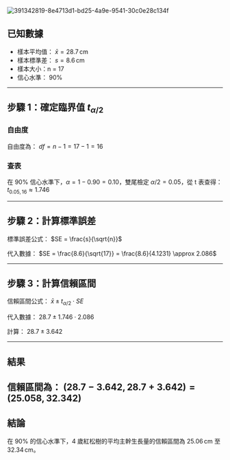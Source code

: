 ![391342819-8e4713d1-bd25-4a9e-9541-30c0e28c134f](https://github.com/user-attachments/assets/56ae42c9-f609-4001-8ed6-9f28159c225a)

## 已知數據
- 樣本平均值： $\bar{x} = 28.7 \, \text{cm}$
- 樣本標準差： $s = 8.6 \, \text{cm}$
- 樣本大小：n = 17
- 信心水準： $90\%$

---

## 步驟 1：確定臨界值 $t_{\alpha/2}$

### 自由度
自由度為：
$df = n - 1 = 17 - 1 = 16$

### 查表
在 $90\%$ 信心水準下，$\alpha = 1 - 0.90 = 0.10$，雙尾檢定 $\alpha/2 = 0.05$，從 t 表查得：
$t_{0.05, 16} \approx 1.746$

---
## 步驟 2：計算標準誤差
標準誤差公式：
$SE = \frac{s}{\sqrt{n}}$

代入數據：
$SE = \frac{8.6}{\sqrt{17}} = \frac{8.6}{4.1231} \approx 2.086$

---

## 步驟 3：計算信賴區間
信賴區間公式：
$\bar{x} \pm t_{\alpha/2} \cdot SE$

代入數據：
$28.7 \pm 1.746 \cdot 2.086$

計算：
$28.7 \pm 3.642$

---
## 結果
信賴區間為：
$(28.7 - 3.642, 28.7 + 3.642) = (25.058, 32.342)$
---

## 結論
在 $90\%$ 的信心水準下，4 歲紅松樹的平均主幹生長量的信賴區間為 $25.06 \, \text{cm}$ 至 $32.34 \, \text{cm}$。
